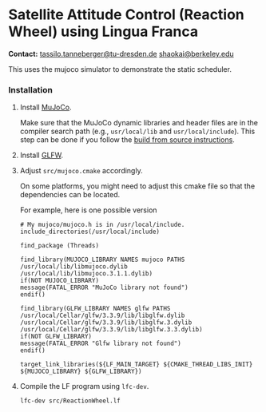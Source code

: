 # Satellite Attitude Control (Reaction Wheel) using Lingua Franca

**Contact:** <tassilo.tanneberger@tu-dresden.de> <shaokai@berkeley.edu>

This uses the mujoco simulator to demonstrate the static scheduler.

### Installation

1. Install
   [MuJoCo](https://mujoco.org).

    Make sure that the MuJoCo dynamic libraries and header files are in the
    compiler search path (e.g., `usr/local/lib` and `usr/local/include`). This
    step can be done if you follow the [build from source
    instructions](https://mujoco.readthedocs.io/en/3.1.1/programming/index.html#building-from-source).

2. Install [GLFW](https://www.glfw.org).
    
3. Adjust `src/mujoco.cmake` accordingly.

    On some platforms, you might need to adjust this cmake file so that the
    dependencies can be located.

    For example, here is one possible version
    ```
    # My mujoco/mujoco.h is in /usr/local/include.
    include_directories(/usr/local/include)

    find_package (Threads)

    find_library(MUJOCO_LIBRARY NAMES mujoco PATHS /usr/local/lib/libmujoco.dylib /usr/local/lib/libmujoco.3.1.1.dylib)
    if(NOT MUJOCO_LIBRARY)
    message(FATAL_ERROR "MuJoCo library not found")
    endif()

    find_library(GLFW_LIBRARY NAMES glfw PATHS /usr/local/Cellar/glfw/3.3.9/lib/libglfw.dylib /usr/local/Cellar/glfw/3.3.9/lib/libglfw.3.dylib /usr/local/Cellar/glfw/3.3.9/lib/libglfw.3.3.dylib)
    if(NOT GLFW_LIBRARY)
    message(FATAL_ERROR "Glfw library not found")
    endif()

    target_link_libraries(${LF_MAIN_TARGET} ${CMAKE_THREAD_LIBS_INIT} ${MUJOCO_LIBRARY} ${GLFW_LIBRARY})
    ```

4. Compile the LF program using `lfc-dev`.
    ```
    lfc-dev src/ReactionWheel.lf
    ```
